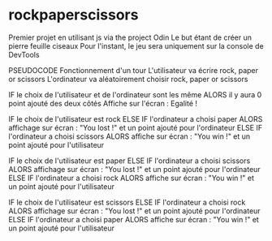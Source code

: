 # rockpaperscissors
Premier projet en utilisant js via the project Odin 
Le but étant de créer un pierre feuille ciseaux 
Pour l'instant, le jeu sera uniquement sur la console de DevTools 

PSEUDOCODE 
Fonctionnement d'un tour 
L'utilisateur va écrire rock, paper or scissors 
L'ordinateur va aléatoirement choisir rock, paper or scissors

IF le choix de l'utilisateur et de l'ordinateur sont les même 
ALORS il y aura 0 point ajouté des deux côtés
Affiche sur l'écran : Egalité ! 

IF le choix de l'utilisateur est rock 
ELSE IF l'ordinateur a choisi paper 
ALORS affichage sur écran : "You lost !" et un point ajouté pour l'ordinateur
ELSE IF l'ordinateur a choisi scissors 
ALORS affiche sur écran : "You win !" et un point ajouté pour l'utilisateur


IF le choix de l'utilisateur est paper 
ELSE IF l'ordinateur a choisi scissors 
ALORS affichage sur écran : "You lost !" et un point ajouté pour l'ordinateur
ELSE IF l'ordinateur a choisi rock 
ALORS affiche sur écran : "You win !" et un point ajouté pour l'utilisateur

IF le choix de l'utilisateur est scissors 
ELSE IF l'ordinateur a choisi rock 
ALORS affichage sur écran : "You lost !" et un point ajouté pour l'ordinateur
ELSE IF l'ordinateur a choisi paper 
ALORS affiche sur écran : "You win !" et un point ajouté pour l'utilisateur
